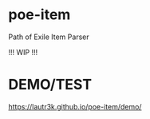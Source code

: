 # poe-item

Path of Exile Item Parser

!!! WIP !!!

# DEMO/TEST

https://lautr3k.github.io/poe-item/demo/
